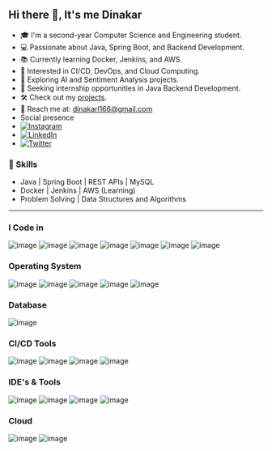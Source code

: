 ## Hi there 👋, It's me Dinakar

- 🎓 I'm a second-year Computer Science and Engineering student.
- 💻 Passionate about Java, Spring Boot, and Backend Development.
- 📚 Currently learning Docker, Jenkins, and AWS.
- 🚀 Interested in CI/CD, DevOps, and Cloud Computing.
- 🤖 Exploring AI and Sentiment Analysis projects.
- 🌱 Seeking internship opportunities in Java Backend Development.
- 🛠️ Check out my [projects](https://github.com/your-username?tab=repositories).
- 📧 Reach me at: dinakarl166@gmail.com
- Social presence
- [![Instagram](https://img.shields.io/badge/Instagram-%23E4405F.svg?style=for-the-badge&logo=instagram&logoColor=white)](https://www.instagram.com/dinakar.exe/?igsh=eWUyZThoc3R3bzlw#)
- [![LinkedIn](https://img.shields.io/badge/LinkedIn-%230077B5.svg?style=for-the-badge&logo=linkedin&logoColor=white)](https://www.linkedin.com/in/dinakar-l-8b55ba27b/)
- [![Twitter](https://img.shields.io/badge/Twitter-%231DA1F2.svg?style=for-the-badge&logo=twitter&logoColor=white)](https://x.com/Dinakar_08?t=8geVnt3VgnW7j8kNpsTBZA&s=09)



### 🌟 Skills
- Java | Spring Boot | REST APIs | MySQL
- Docker | Jenkins | AWS (Learning)
- Problem Solving | Data Structures and Algorithms

---

### I Code in
![image](https://github.com/user-attachments/assets/e9afb290-2969-4726-b51a-23acd63b50ef)
![image](https://github.com/user-attachments/assets/258b0436-1ab3-4838-9564-7a830332c15f)
![image](https://github.com/user-attachments/assets/6a68ace3-d5d1-49a4-9a3d-50dfd8229d58)
![image](https://github.com/user-attachments/assets/cfaf529a-4c77-4ad7-a40d-49e1551ef2f2)
![image](https://github.com/user-attachments/assets/8aab62a1-8e56-40bd-9de8-d7e3e8d0303e)
![image](https://github.com/user-attachments/assets/3aa25427-5947-4658-b0b9-32ab8093263a)
![image](https://github.com/user-attachments/assets/3e1990fe-758d-42ca-b88e-e2bc9b23a244)

### Operating System
![image](https://github.com/user-attachments/assets/a4e382bb-f3b9-4f62-8ab6-1963882e4215)
![image](https://github.com/user-attachments/assets/4f27927e-252e-4ec0-80ff-265ccaef1f07)
![image](https://github.com/user-attachments/assets/eee2ccf5-83ba-4fa2-a051-65e2c2f3fcf7)
![image](https://github.com/user-attachments/assets/40b2e285-3d1a-4858-b870-3862fd8c8f31)
![image](https://github.com/user-attachments/assets/8805905a-66ff-4fa4-9a5d-cdb415778090)

### Database
![image](https://github.com/user-attachments/assets/8ada2e44-45d0-48e6-9317-fc490199ee89)

### CI/CD Tools
![image](https://github.com/user-attachments/assets/6b65a006-1869-4881-9b1a-9116b6c7662c)
![image](https://github.com/user-attachments/assets/8c2edf66-6d41-41b9-9b5e-5c296738c491)
![image](https://github.com/user-attachments/assets/e1b08734-90af-4c0a-a87b-7dfbd684cc39)
![image](https://github.com/user-attachments/assets/6dd8b5dd-e952-4fcd-ae5d-6415c02b1225)

### IDE's & Tools
![image](https://github.com/user-attachments/assets/1634b77b-5a0c-4a3a-bb6c-c49dd130b8bb)
![image](https://github.com/user-attachments/assets/9b70c294-1d38-417c-b1c2-b1bc2192b32e)
![image](https://github.com/user-attachments/assets/b53df492-b152-4889-914c-906c255d1464)
![image](https://github.com/user-attachments/assets/6b65a006-1869-4881-9b1a-9116b6c7662c)

### Cloud
![image](https://github.com/user-attachments/assets/662053d1-67ae-4330-b618-f389d71c68ff)
![image](https://github.com/user-attachments/assets/aab941cd-f6f1-41fe-b065-2b6b2cb9b4de)



<!--
**DinakarL/dinakarl** is a ✨ _special_ ✨ repository because its `README.md` (this file) appears on your GitHub profile.

Here are some ideas to get you started:

- 🔭 I’m currently working on ...
- 🌱 I’m currently learning ...
- 👯 I’m looking to collaborate on ...
- 🤔 I’m looking for help with ...
- 💬 Ask me about ...
- 📫 How to reach me: ...
- 😄 Pronouns: ...
- ⚡ Fun fact: ...
-->
